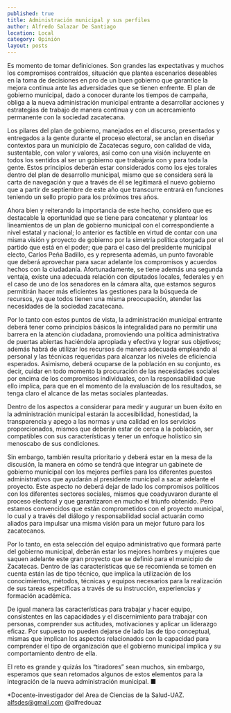 ```yaml
---
published: true
title: Administración municipal y sus perfiles
author: Alfredo Salazar De Santiago
location: Local
category: Opinión
layout: posts
---
```


Es momento de tomar definiciones. Son grandes las expectativas y muchos los compromisos contraídos, situación que plantea escenarios deseables en la toma de decisiones en pro de un buen gobierno que garantice la mejora continua ante las adversidades que se tienen enfrente. El plan de gobierno municipal, dado a conocer durante los tiempos de campaña, obliga a la nueva administración municipal entrante a desarrollar acciones y estrategias de trabajo de manera continua y con un acercamiento permanente con la sociedad zacatecana.

Los pilares del plan de gobierno, manejados en el discurso, presentados y entregados a la gente durante el proceso electoral, se anclan en diseñar contextos para un municipio de Zacatecas seguro, con calidad de vida, sustentable, con valor y valores, así como con una visión incluyente en todos los sentidos al ser un gobierno que trabajaría con y para toda la gente. Estos principios deberán estar considerados como los ejes torales dentro del plan de desarrollo municipal, mismo que se considera será la carta de navegación y que a través de él se legitimará el nuevo gobierno que a partir de septiembre de este año que transcurre entrará en funciones teniendo un sello propio para los próximos tres años.

Ahora bien y reiterando la importancia de este hecho, considero que es destacable la oportunidad que se tiene para concatenar y plantear los lineamientos de un plan de gobierno municipal con el correspondiente a nivel estatal y nacional; lo anterior es factible en virtud de contar con una misma visión y proyecto de gobierno por la simetría política otorgada por el partido que está en el poder; que para el caso del  presidente municipal electo, Carlos Peña Badillo, es y representa además, un punto favorable que deberá aprovechar para sacar adelante los compromisos y acuerdos hechos con la ciudadanía. Afortunadamente, se tiene además una segunda ventaja, existe una adecuada relación con diputados locales, federales y en el caso de uno de los senadores en la cámara alta, que estamos seguros permitirán hacer más eficientes las gestiones para la búsqueda de recursos, ya que todos tienen una misma preocupación, atender las necesidades de la sociedad zacatecana.

Por lo tanto con estos puntos de vista, la administración municipal entrante deberá tener como principios básicos la integralidad para no permitir una barrera en la atención ciudadana, promoviendo una política administrativa de puertas abiertas haciéndola apropiada y efectiva y lograr sus objetivos; además habrá de utilizar los recursos de manera adecuada empleando al personal y las técnicas requeridas para alcanzar los niveles de eficiencia esperados. Asimismo, deberá ocuparse de la población en su conjunto, es decir, cuidar en todo momento la procuración de las necesidades sociales por encima de los compromisos individuales, con la responsabilidad que ello implica, para que en el momento de la evaluación de los resultados, se tenga claro el alcance de las metas sociales planteadas. 

Dentro de los aspectos a considerar para medir y augurar un buen éxito en la administración municipal estarán la accesibilidad, honestidad, la transparencia y apego a las normas y una calidad en los servicios proporcionados, mismos que deberán estar de cerca a la población, ser compatibles con sus características y tener un enfoque holístico sin menoscabo de sus condiciones. 

Sin embargo, también resulta prioritario y deberá estar en la mesa de la discusión, la manera en cómo se tendrá que integrar un gabinete de gobierno municipal con los mejores perfiles para los diferentes puestos administrativos que ayudarán al presidente municipal a sacar adelante el proyecto. Este aspecto no deberá dejar de lado los compromisos políticos con los diferentes sectores sociales, mismos que coadyuvaron durante el proceso electoral y que garantizaron en mucho el triunfo obtenido. Pero estamos convencidos que están comprometidos con el proyecto municipal, lo cual y a través del diálogo y responsabilidad social actuarán como aliados para impulsar una misma visión para un mejor futuro para los zacatecanos. 

Por lo tanto, en esta selección del equipo administrativo que formará parte del gobierno municipal, deberán estar los mejores hombres y mujeres que saquen adelante este gran proyecto que se definió para el municipio de Zacatecas. Dentro de las características que se recomienda se tomen en cuenta están las de tipo técnico, que implica la utilización de los conocimientos, métodos, técnicas y equipos necesarios para la realización de sus tareas específicas a través de su instrucción, experiencias y formación académica. 

De igual manera las características para trabajar y hacer equipo, consistentes en las capacidades y el discernimiento para trabajar con personas, comprender sus actitudes, motivaciones y aplicar un liderazgo eficaz. Por supuesto no pueden dejarse de lado las de tipo conceptual, mismas que implican los aspectos relacionados con la capacidad para comprender el tipo de organización que el gobierno municipal implica y su comportamiento dentro de ella. 

El reto es grande y quizás los “tiradores” sean muchos, sin embargo, esperamos que sean retomados algunos de estos elementos para la integración de la nueva administración municipal. ■ 

*Docente-investigador del Area de Ciencias de la Salud-UAZ.
alfsdes@gmail.com
@alfredouaz
